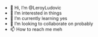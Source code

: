 - 👋 Hi, I’m @LeroyLudovic
- 👀 I’m interested in things
- 🌱 I’m currently learning yes
- 💞️ I’m looking to collaborate on probably
- 📫 How to reach me meh

<!---
LeroyLudovic/LeroyLudovic is a ✨ special ✨ repository because its `README.md` (this file) appears on your GitHub profile.
You can click the Preview link to take a look at your changes.
--->
